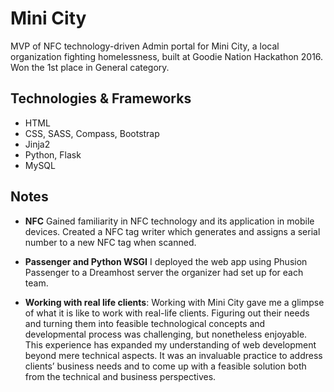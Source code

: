 # Mini City

MVP of NFC technology-driven Admin portal for Mini City, a local organization fighting homelessness, built at Goodie Nation Hackathon 2016. Won the 1st place in General category. 

## Technologies & Frameworks 
- HTML
- CSS, SASS, Compass, Bootstrap
- Jinja2
- Python, Flask
- MySQL

## Notes
- **NFC** Gained familiarity in NFC technology and its application in mobile devices. Created a NFC tag writer which generates and assigns a serial number to a new NFC tag when scanned. 

- **Passenger and Python WSGI** I deployed the web app using Phusion Passenger to a Dreamhost server the organizer had set up for each team. 

- **Working with real life clients**: Working with Mini City gave me a glimpse of what it is like to work with real-life clients. Figuring out their needs and turning them into feasible technological concepts and developmental process was challenging, but nonetheless enjoyable. This experience has expanded my understanding of web development beyond mere technical aspects. It was an invaluable practice to address clients’ business needs and to come up with a feasible solution both from the technical and business perspectives.

